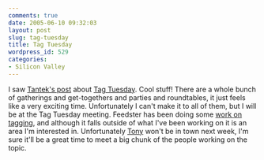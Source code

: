 ```yaml
---
comments: true
date: 2005-06-10 09:32:03
layout: post
slug: tag-tuesday
title: Tag Tuesday
wordpress_id: 529
categories:
- Silicon Valley
---
```


I saw [Tantek's post](http://tantek.com/log/2005/06.html#d10t0159) about [Tag Tuesday](http://www.tagtuesday.com/). Cool stuff! There are a whole bunch of gatherings and get-togethers and parties and roundtables, it just feels like a very exciting time. Unfortunately I can't make it to all of them, but I will be at the Tag Tuesday meeting. Feedster has been doing some [work on tagging](http://corp.feedster.com/blog/rafer/archives/2005/05/future_salon_an_1.html), and although it falls outside of what I've been working on it is an area I'm interested in. Unfortunately [Tony](http://fusion94.org/) won't be in town next week, I'm sure it'll be a great time to meet a big chunk of the people working on the topic.
